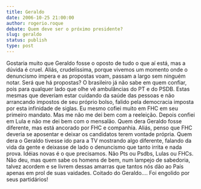 ```yaml
---
title: Geraldo
date: 2006-10-25 21:00:00
author: rogerio.roque
debate: Quem deve ser o próximo presidente?
slug: geraldo
status: publish 
type: post
---
```


Gostaria muito que Geraldo fosse o oposto de tudo o que aí está, mas a dúvida é cruel. 
Aliás, crudelíssima, porque vivemos um momento onde o denuncismo impera e as propostas voam, passam a largo sem ninguém notar. Será que há propostas?
O brasileiro já não sabe em quem confiar, pois para qualquer lado que olhe vê ambulâncias do PT e do PSDB. 
Estas mesmas que deveriam estar cuidando da saúde das pessoas e não arrancando impostos de seu próprio bolso, falido pela democracia imposta por esta infinidade de siglas.
Eu mesmo cofiei muito em FHC em seu primeiro mandato. Mas me não me dei bem com a reeleição.
Depois confiei em Lula e não me dei bem com o mensalão.
Quem dera Geraldo fosse diferente, mas está ancorado por FHC e companhia. 
Aliás, penso que FHC deveria se aposentar e deixar os candidatos terem vontade própria.
Quem dera o Geraldo tivesse ido para a TV mostrando algo diferente, falando da vida da gente e deixasse de lado o denuncismo que tanto irrita e nada prova. 
Idéias novas é o que precisamos. Não Pts ou Psdbs, Lulas ou FHCs. 
Não deu, mas quem sabe os homens de bem, num lampejo de sabedoria, talvez acordem e se livrem dessas amarras que tantos nós dão ao País apenas em prol de suas vaidades.
Coitado do Geraldo.... Foi engolido por seus partidários!
